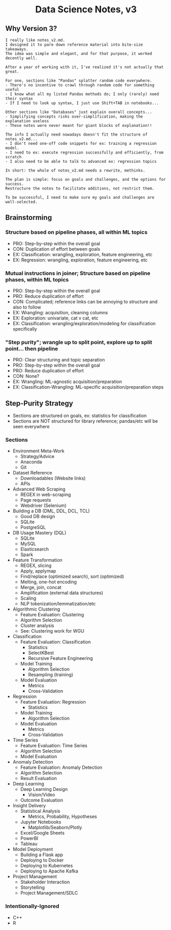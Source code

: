 # <center><strong>Data Science Notes, v3</strong></center>

## Why Version 3?
```
I really like notes_v2.md.
I designed it to pare down reference material into bite-size takeaways.
The idea was simple and elegant, and for that purpose, it worked decently well.

After a year of working with it, I've realized it's not actually that great.

For one, sections like "Pandas" splatter random code everywhere.
- There's no incentive to crawl through random code for something useful
- I know what all my listed Pandas methods do; I only (rarely) need their syntax
- If I need to look up syntax, I just use Shift+TAB in notebooks...

Other sections like "Databases" just explain overall concepts...
- Simplifying concepts risks over-simplification, making the explanation useless
- These notes were never meant for giant blocks of explanation!!

The info I actually need nowadays doesn't fit the structure of notes_v2.md...
- I don't need one-off code snippets for ex: training a regression model.
- I need to ex: execute regression successfully and efficiently, from scratch
- I also need to be able to talk to advanced ex: regression topics

In short: the whole of notes_v2.md needs a rewrite, methinks.

The plan is simple: focus on goals and challenges, and the options for success.
Restructure the notes to facilitate additions, not restrict them.

To be successful, I need to make sure my goals and challenges are well-selected.
```

## Brainstorming
### Structure based on pipeline phases, all within ML topics
- PRO: Step-by-step within the overall goal
- CON: Duplication of effort between goals
- EX: Classification: wrangling, exploration, feature engineering, etc
- EX: Regression: wrangling, exploration, feature engineering, etc
### Mutual instructions in joiner; Structure based on pipeline phases, within ML topics
- PRO: Step-by-step within the overall goal
- PRO: Reduce duplication of effort
- CON: Complicated; reference links can be annoying to structure and also to follow
- EX: Wrangling: acquisition, cleaning columns
- EX: Exploration: univariate, cat v cat, etc
- EX: Classification: wrangling/exploration/modeling for classification specifically
### "Step purity"; wrangle up to split point, explore up to split point... then pipeline
- PRO: Clear structuring and topic separation
- PRO: Step-by-step within the overall goal
- PRO: Reduce duplication of effort
- CON: None?
- EX: Wrangling: ML-agnostic acquisition/preparation
- EX: Classification-Wrangling: ML-specific acquisition/preparation steps

## Step-Purity Strategy
- Sections are structured on goals, ex: statistics for classification
- Sections are NOT structured for library reference; pandas/etc will be seen everywhere
### Sections
- Environment Meta-Work
    * Strategy/Advice
    * Anaconda
    * Git
- Dataset Reference
    * Downloadables (Website links)
    * APIs
- Advanced Web Scraping
    * REGEX in web-scraping
    * Page requests
    * Webdriver (Selenium)
- Building a DB (DML, DDL, DCL, TCL)
    * Good DB design
    * SQLite
    * PostgreSQL
- DB Usage Mastery (DQL)
    * SQLite
    * MySQL
    * Elasticsearch
    * Spark
- Feature Transformation
    * REGEX, slicing
    * Apply, applymap
    * Find/replace (optimized search), sort (optimized)
    * Melting, one-hot encoding
    * Merge, join, concat
    * Amplification (external data structures)
    * Scaling
    * NLP tokenization/lemmatization/etc
- Algorithmic Clustering
    * Feature Evaluation: Clustering
    * Algorithm Selection
    * Cluster analysis
    * See: Clustering work for WGU
- Classification
    * Feature Evaluation: Classification
        * Statistics
        * SelectKBest
        * Recursive Feature Engineering
    * Model Training
        * Algorithm Selection
        * Resampling (training)
    * Model Evaluation
        * Metrics
        * Cross-Validation
- Regression
    * Feature Evaluation: Regression
        * Statistics
    * Model Training
        * Algorithm Selection
    * Model Evaluation
        * Metrics
        * Cross-Validation
- Time Series
    * Feature Evaluation: Time Series
    * Algorithm Selection
    * Model Evaluation
- Anomaly Detection
    * Feature Evaluation: Anomaly Detection
    * Algorithm Selection
    * Result Evaluation
- Deep Learning
    * Deep Learning Design
        * Vision/Video
    * Outcome Evaluation
- Insight Delivery
    * Statistical Analysis
        * Metrics, Probability, Hypotheses
    * Jupyter Notebooks
        * Matplotlib/Seaborn/Plotly
    * Excel/Google Sheets
    * PowerBI
    * Tableau
- Model Deployment
    * Building a Flask app
    * Deploying to Docker
    * Deploying to Kubernetes
    * Deploying to Apache Kafka
- Project Management
    * Stakeholder Interaction
    * Storytelling
    * Project Management/SDLC
### Intentionally-Ignored
- C++
- R